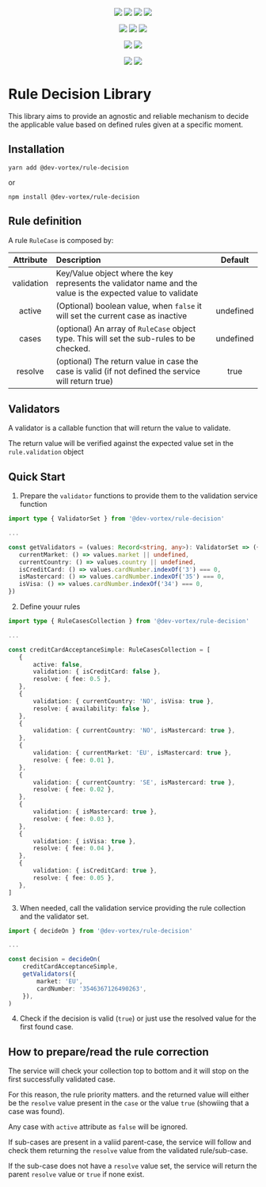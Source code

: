 <p align="center">
    <a href="https://travis-ci.com/github/dev-vortex/rule-decision"><img src="https://badgen.net/travis/dev-vortex/rule-decision?icon=travis&label=build"/></a>
    <a href="https://www.npmjs.com/package/@dev-vortex/rule-decision"><img src="https://badgen.net/npm/v/@dev-vortex/rule-decision?icon=npm&label"/></a>
    <a href="https://www.npmjs.com/package/@dev-vortex/rule-decision"><img src="https://badgen.net/npm/license/@dev-vortex/rule-decision?icon=npm"/></a> 
    <a href="https://www.npmjs.com/package/@dev-vortex/rule-decision"><img src="https://badgen.net/npm/types/@dev-vortex/rule-decision?icon=typescript"/></a> 
</p>

<p align="center">
    <a href="https://bundlephobia.com/result?p=@dev-vortex/rule-decision"><img src="https://badgen.net/bundlephobia/min/@dev-vortex/rule-decision?label=min"/></a> 
    <a href="https://bundlephobia.com/result?p=@dev-vortex/rule-decision"><img src="https://badgen.net/bundlephobia/minzip/@dev-vortex/rule-decision?label=min+gz"/></a> 
    <a href="https://lgtm.com/projects/g/dev-vortex/rule-decision/alerts/"><img src="https://badgen.net/lgtm/grade/g/dev-vortex/rule-decision?icon=lgtm&label=quality"/></a> 

</p>

<p align="center">
    <a href="https://codeclimate.com/github/dev-vortex/rule-decision/maintainability"><img src="https://api.codeclimate.com/v1/badges/a863c129e4f1c747c941/maintainability"/></a>
    <a href="https://codeclimate.com/github/dev-vortex/rule-decision/test_coverage"><img src="https://api.codeclimate.com/v1/badges/a863c129e4f1c747c941/test_coverage"/></a>
</p>

<p align="center">
    <a href="http://commitizen.github.io/cz-cli/"><img src="https://img.shields.io/badge/commitizen-friendly-brightgreen.svg"/></a>
    <a href="https://www.conventionalcommits.org/"><img src="https://img.shields.io/badge/conventional-commits-pink"/></a>
</p>

# Rule Decision Library
This library aims to provide an agnostic and reliable mechanism to decide the applicable value based on defined rules given at a specific moment.

## Installation
```
yarn add @dev-vortex/rule-decision
```

or

```
npm install @dev-vortex/rule-decision
```

## Rule definition
A rule `RuleCase` is composed by:

| Attribute | Description | Default |
|:---------:|:------------|:-------:|
|validation|Key/Value object where the key represents the validator name and the value is the expected value to validate||
|active|(Optional) boolean value, when `false` it will set the current case as inactive|undefined|
|cases|(optional) An array of `RuleCase` object type. This will set the sub-rules to be checked.|undefined|
|resolve|(optional) The return value in case the case is valid (if not defined the service will return true)|true|

## Validators
A validator is a callable function that will return the value to validate. 

The return value will be verified against the expected value set in the `rule.validation` object

## Quick Start
 1. Prepare the `validator` functions to provide them to the validation service function
 ```typescript
import type { ValidatorSet } from '@dev-vortex/rule-decision'

...

 const getValidators = (values: Record<string, any>): ValidatorSet => ({
    currentMarket: () => values.market || undefined,
    currentCountry: () => values.country || undefined,
    isCreditCard: () => values.cardNumber.indexOf('3') === 0,
    isMastercard: () => values.cardNumber.indexOf('35') === 0,
    isVisa: () => values.cardNumber.indexOf('34') === 0,
})
 ```

 2. Define youur rules
 ```typescript
import type { RuleCasesCollection } from '@dev-vortex/rule-decision'

...

const creditCardAcceptanceSimple: RuleCasesCollection = [
    {
        active: false,
        validation: { isCreditCard: false },
        resolve: { fee: 0.5 },
    },
    {
        validation: { currentCountry: 'NO', isVisa: true },
        resolve: { availability: false },
    },
    {
        validation: { currentCountry: 'NO', isMastercard: true },
    },
    {
        validation: { currentMarket: 'EU', isMastercard: true },
        resolve: { fee: 0.01 },
    },
    {
        validation: { currentCountry: 'SE', isMastercard: true },
        resolve: { fee: 0.02 },
    },
    {
        validation: { isMastercard: true },
        resolve: { fee: 0.03 },
    },
    {
        validation: { isVisa: true },
        resolve: { fee: 0.04 },
    },
    {
        validation: { isCreditCard: true },
        resolve: { fee: 0.05 },
    },
]

 ```

 3. When needed, call the validation service providing the rule collection and the validator set.
```typescript
import { decideOn } from '@dev-vortex/rule-decision'

...

const decision = decideOn(
    creditCardAcceptanceSimple,
    getValidators({
        market: 'EU',
        cardNumber: '3546367126490263',
    }),
)
```

4. Check if the decision is valid (`true`) or just use the resolved value for the first found case.

## How to prepare/read the rule correction
The service will check your collection top to bottom and it will stop on the first successfully validated case. 

For this reason, the rule priority matters. and the returned value will either be the `resolve` value present in the `case` or the value `true` (showiing that a case was found).

Any case with `active` attribute as `false` will be ignored.

If sub-cases are present in a valiid parent-case, the service will follow and check them returning the `resolve` value from the validated rule/sub-case.

If the sub-case does not have a `resolve` value set, the service will return the parent `resolve` value or `true` if none exist.